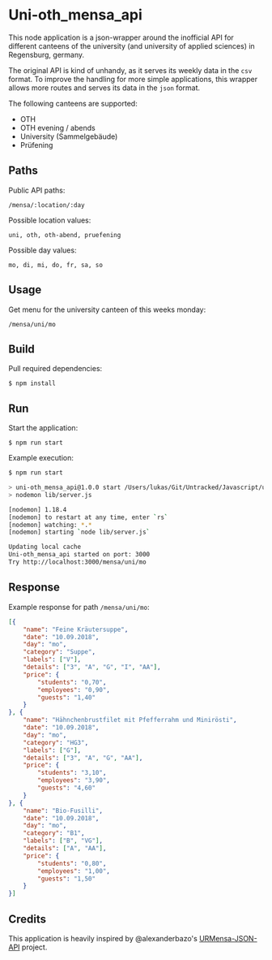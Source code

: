 # Uni-oth_mensa_api

This node application is a json-wrapper around the inofficial API for different canteens of the university (and university of applied sciences) in Regensburg, germany.  

The original API is kind of unhandy, as it serves its weekly data in the `csv` format. To improve the handling for more simple applications, this wrapper allows more routes and serves its data in the `json` format.

The following canteens are supported:

- OTH
- OTH evening / abends
- University (Sammelgebäude)
- Prüfening

## Paths

Public API paths:

    /mensa/:location/:day

Possible location values:

    uni, oth, oth-abend, pruefening

Possible day values:

    mo, di, mi, do, fr, sa, so

## Usage

Get menu for the university canteen of this weeks monday:

    /mensa/uni/mo

## Build

Pull required dependencies:

    $ npm install

## Run

Start the application:

    $ npm run start

Example execution:

```bash
$ npm run start

> uni-oth_mensa_api@1.0.0 start /Users/lukas/Git/Untracked/Javascript/uni-oth_mensa_api
> nodemon lib/server.js

[nodemon] 1.18.4
[nodemon] to restart at any time, enter `rs`
[nodemon] watching: *.*
[nodemon] starting `node lib/server.js`

Updating local cache
Uni-oth_mensa_api started on port: 3000
Try http://localhost:3000/mensa/uni/mo
```

## Response

Example response for path `/mensa/uni/mo`:

```json
[{
    "name": "Feine Kräutersuppe",
    "date": "10.09.2018",
    "day": "mo",
    "category": "Suppe",
    "labels": ["V"],
    "details": ["3", "A", "G", "I", "AA"],
    "price": {
        "students": "0,70",
        "employees": "0,90",
        "guests": "1,40"
    }
}, {
    "name": "Hähnchenbrustfilet mit Pfefferrahm und Minirösti",
    "date": "10.09.2018",
    "day": "mo",
    "category": "HG3",
    "labels": ["G"],
    "details": ["3", "A", "G", "AA"],
    "price": {
        "students": "3,10",
        "employees": "3,90",
        "guests": "4,60"
    }
}, {
    "name": "Bio-Fusilli",
    "date": "10.09.2018",
    "day": "mo",
    "category": "B1",
    "labels": ["B", "VG"],
    "details": ["A", "AA"],
    "price": {
        "students": "0,80",
        "employees": "1,00",
        "guests": "1,50"
    }
}]
```

## Credits

This application is heavily inspired by @alexanderbazo's [URMensa-JSON-API](https://github.com/alexanderbazo/URMensa-JSON-API) project.